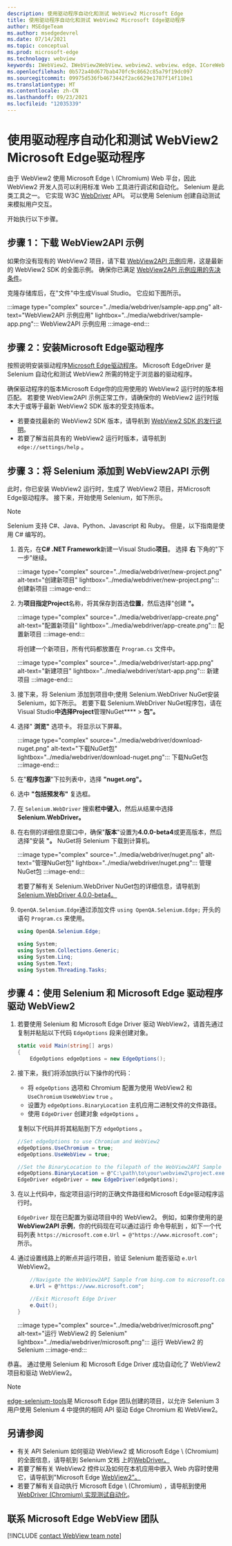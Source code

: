 ```yaml
---
description: 使用驱动程序自动化和测试 WebView2 Microsoft Edge
title: 使用驱动程序自动化和测试 WebView2 Microsoft Edge驱动程序
author: MSEdgeTeam
ms.author: msedgedevrel
ms.date: 07/14/2021
ms.topic: conceptual
ms.prod: microsoft-edge
ms.technology: webview
keywords: IWebView2、IWebView2WebView、webview2、webview、edge、ICoreWebView2、ICoreWebView2Controller、Selenium、Microsoft Edge Driver
ms.openlocfilehash: 0b572a40d677bab470fc9c8662c85a79f19dc097
ms.sourcegitcommit: 09975d536fb4673442f2ac6629e1787f14f110e1
ms.translationtype: MT
ms.contentlocale: zh-CN
ms.lasthandoff: 09/23/2021
ms.locfileid: "12035339"
---
```

# <a name="automate-and-test-webview2-with-microsoft-edge-driver"></a>使用驱动程序自动化和测试 WebView2 Microsoft Edge驱动程序

由于 WebView2 使用 Microsoft Edge \ (Chromium\) Web 平台，因此 WebView2 开发人员可以利用标准 Web 工具进行调试和自动化。  Selenium 是此类工具之一。  它实现 W3C [WebDriver][W3cWebdriver2] API。  可以使用 Selenium 创建自动测试来模拟用户交互。

开始执行以下步骤。

## <a name="step-1-download-the-webview2api-sample"></a>步骤 1：下载 WebView2API 示例

如果你没有现有的 WebView2 项目，请下载 [WebView2API 示例][GithubMicrosoftedgewebview2samplesSampleappsWebview2apisample]应用，这是最新的 WebView2 SDK 的全面示例。  确保你已满足 [WebView2API 示例应用的先决条件][GithubMicrosoftedgeWebview2samplesSampleappsWebview2apisamplePrerequisites]。

克隆存储库后，在"文件"中生成Visual Studio。  它应如下图所示。

:::image type="complex" source="../media/webdriver/sample-app.png" alt-text="WebView2API 示例应用" lightbox="../media/webdriver/sample-app.png":::
   WebView2API 示例应用
:::image-end:::

## <a name="step-2-install-microsoft-edge-driver"></a>步骤 2：安装Microsoft Edge驱动程序

按照说明安装驱动程序[Microsoft Edge驱动程序][WebdriverChromiumDownloadMicrosoftEdgeDriver]。  Microsoft EdgeDriver 是 Selenium 自动化和测试 WebView2 所需的特定于浏览器的驱动程序。

确保驱动程序的版本Microsoft Edge你的应用使用的 WebView2 运行时的版本相匹配。  若要使 WebView2API 示例正常工作，请确保你的 WebView2 运行时版本大于或等于最新 WebView2 SDK 版本的受支持版本。

*  若要查找最新的 WebView2 SDK 版本，请导航到 [WebView2 SDK 的发行说明][Webview2ReleaseNotes]。
*  若要了解当前具有的 WebView2 运行时版本，请导航到 `edge://settings/help` 。

## <a name="step-3-add-selenium-to-the-webview2api-sample"></a>步骤 3：将 Selenium 添加到 WebView2API 示例

此时，你已安装 WebView2 运行时，生成了 WebView2 项目，并Microsoft Edge驱动程序。  接下来，开始使用 Selenium，如下所示。

> [!NOTE]
> Selenium 支持 C\#、Java、Python、Javascript 和 Ruby。  但是，以下指南是使用 C\# 编写的。

1.  首先，在**C# .NET Framework**新建一Visual Studio**项目**。  选择 **右** 下角的"下一步"继续。

    :::image type="complex" source="../media/webdriver/new-project.png" alt-text="创建新项目" lightbox="../media/webdriver/new-project.png":::
       创建新项目
    :::image-end:::

1.  为**项目指定Project**名称，将其保存到首选**位置**，然后选择"创建 **"。**

    :::image type="complex" source="../media/webdriver/app-create.png" alt-text="配置新项目" lightbox="../media/webdriver/app-create.png":::
       配置新项目
    :::image-end:::

    将创建一个新项目，所有代码都放置在 `Program.cs` 文件中。

    :::image type="complex" source="../media/webdriver/start-app.png" alt-text="新建项目" lightbox="../media/webdriver/start-app.png":::
       新建项目
    :::image-end:::

1.  接下来，将 Selenium 添加到项目中;使用 Selenium.WebDriver NuGet安装 Selenium，如下所示。  若要下载 Selenium.WebDriver NuGet程序包，请在 Visual Studio**中选择Project**管理NuGet****  >  **包"。**

1.  选择" **浏览"** 选项卡。 将显示以下屏幕。

    :::image type="complex" source="../media/webdriver/download-nuget.png" alt-text="下载NuGet包" lightbox="../media/webdriver/download-nuget.png":::
       下载NuGet包
    :::image-end:::

1.  在"**程序包源**"下拉列表中，选择 **"nuget.org"。**

1.  选中 **"包括预发布"** 复选框。

1.  在 `Selenium.WebDriver` 搜索**栏中键入**，然后从结果中选择**Selenium.WebDriver。**

1.  在右侧的详细信息窗口中，确保"**版本**"设置为**4.0.0-beta4**或更高版本，然后选择"安装 **"。**  NuGet将 Selenium 下载到计算机。

    :::image type="complex" source="../media/webdriver/nuget.png" alt-text="管理NuGet包" lightbox="../media/webdriver/nuget.png":::
       管理NuGet包
    :::image-end:::

    若要了解有关 Selenium.WebDriver NuGet包的详细信息，请导航到[Selenium.WebDriver 4.0.0-beta4。][NugetSeleniumWebdriver700beta4]

1.  `OpenQA.Selenium.Edge`通过添加文件 `using OpenQA.Selenium.Edge;` 开头的 语句 `Program.cs` 来使用。

    ```csharp
    using OpenQA.Selenium.Edge;

    using System;
    using System.Collections.Generic;
    using System.Linq;
    using System.Text;
    using System.Threading.Tasks;
    ```

## <a name="step-4-drive-webview2-with-selenium-and-microsoft-edge-driver"></a>步骤 4：使用 Selenium 和 Microsoft Edge 驱动程序驱动 WebView2

1.  若要使用 Selenium 和 Microsoft Edge Driver 驱动 WebView2，请首先通过复制并粘贴以下代码 `EdgeOptions` 段来创建对象。

    ```csharp
    static void Main(string[] args)
    {
        EdgeOptions edgeOptions = new EdgeOptions();
    ```

1.  接下来，我们将添加执行以下操作的代码：

    *   将 `edgeOptions` 选项和 Chromium 配置为使用 WebView2 和 `UseChromium` `UseWebView` `true` 。
    *   设置为 `edgeOptions.BinaryLocation` 主机应用二进制文件的文件路径。
    *   使用 `EdgeDriver` 创建对象 `edgeOptions` 。

    复制以下代码并将其粘贴到下方 `edgeOptions` 。

    ```csharp
    //Set edgeOptions to use Chromium and WebView2
    edgeOptions.UseChromium = true;
    edgeOptions.UseWebView = true;

    //Set the BinaryLocation to the filepath of the WebView2API Sample runtime
    edgeOptions.BinaryLocation = @"C:\path\to\your\webview2\project.exe";
    EdgeDriver edgeDriver = new EdgeDriver(edgeOptions);
    ```

1.  在以上代码中，指定项目运行时的正确文件路径和Microsoft Edge驱动程序运行时。

    `EdgeDriver` 现在已配置为驱动项目中的 WebView2。  例如，如果你使用的是 **WebView2API 示例**，你的代码现在可以通过运行 命令导航到 ，如下一个代码列表 `https://microsoft.com` `e.Url = @"https://www.microsoft.com";` 所示。

1.  通过设置线路上的断点并运行项目，验证 Selenium 能否驱动 `e.Url` WebView2。

    ```csharp
        //Navigate the WebView2API Sample from bing.com to microsoft.com
        e.Url = @"https://www.microsoft.com";

        //Exit Microsoft Edge Driver
        e.Quit();
    }
    ```

    :::image type="complex" source="../media/webdriver/microsoft.png" alt-text="运行 WebView2 的 Selenium" lightbox="../media/webdriver/microsoft.png":::
       运行 WebView2 的 Selenium
    :::image-end:::

恭喜。  通过使用 Selenium 和 Microsoft Edge Driver 成功自动化了 WebView2 项目和驱动 WebView2。

> [!Note]
> [edge-selenium-tools][GithubSeleniumProject]是 Microsoft Edge 团队创建的项目，以允许 Selenium 3 用户使用 Selenium 4 中提供的相同 API 驱动 Edge Chromium 和 WebView2。

## <a name="see-also"></a>另请参阅

*   有关 API Selenium 如何驱动 WebView2 或 Microsoft Edge \ (Chromium\) 的全面信息，请导航到 Selenium 文档 上的[WebDriver。][SeleniumWebdriver]
*   若要了解有关 WebView2 控件以及如何在本机应用中嵌入 Web 内容时使用它，请导航到"Microsoft Edge [WebView2"。][WebViewIndex]
*   若要了解有关自动执行 Microsoft Edge \ (Chromium\) ，请导航到使用[WebDriver (Chromium) 实现测试自动化][WebdriverChromium]。

## <a name="getting-in-touch-with-the-microsoft-edge-webview-team"></a>联系 Microsoft Edge WebView 团队

[!INCLUDE [contact WebView team note](../includes/contact-webview-team-note.md)]

<!-- links -->
[WebdriverChromium]: ../../webdriver-chromium/index.md "使用 WebDriver (Chromium) 测试自动化 | Microsoft Docs"
[WebdriverChromiumDownloadMicrosoftEdgeDriver]: ../../webdriver-chromium/index.md#download-microsoft-edge-driver "下载Microsoft Edge驱动程序 - 使用 WebDriver (Chromium) 实现测试自动化|Microsoft Docs"
[WebViewIndex]: ../index.md "WebView2 Microsoft Edge简介 - Microsoft Docs"
[Webview2ReleaseNotes]: ../release-notes.md "WebView2 SDK 发行说明 | Microsoft Docs"
<!-- external links -->
[MicrosoftDeveloperMicrosoftEdgeWebDriverDownloads]: https://developer.microsoft.com/microsoft-edge/tools/webdriver#downloads "下载 WebDriver |Microsoft Edge开发人员"

[GithubMicrosoftedgewebview2samplesSampleappsWebview2apisample]: https://github.com/MicrosoftEdge/WebView2Samples/tree/master/SampleApps/WebView2APISample "WebView2 API 示例 - MicrosoftEdge/WebView2Samples |GitHub"
[GithubMicrosoftedgeWebview2samplesSampleappsWebview2apisamplePrerequisites]: https://github.com/MicrosoftEdge/WebView2Samples/tree/master/SampleApps/WebView2APISample#prerequisites "先决条件 - WebView2 API 示例|GitHub"

[NugetSeleniumWebdriver700beta4]: https://www.nuget.org/packages/Selenium.WebDriver/4.0.0-beta4 "Selenium.WebDriver 4.0.0-beta4 |NuGet库"

[SeleniumWebdriver]: https://www.selenium.dev/documentation/en/webdriver "WebDriver |Selenium"

[W3cWebdriver2]: https://www.w3.org/TR/webdriver2 "WebDriver |W3C"

[GithubSeleniumProject]: https://github.com/microsoft/edge-selenium-tools "Selenium Tools for Microsoft Edge"
